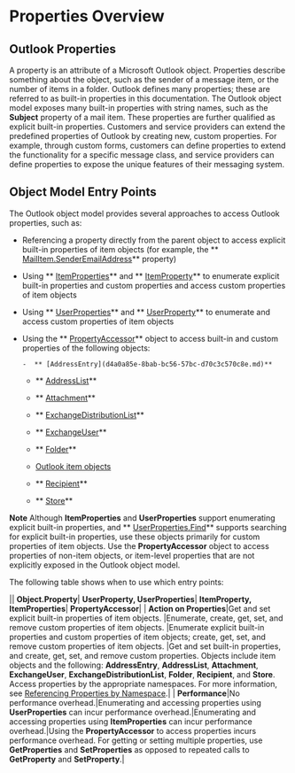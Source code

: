 
# Properties Overview




## Outlook Properties

A property is an attribute of a Microsoft Outlook object. Properties describe something about the object, such as the sender of a message item, or the number of items in a folder. Outlook defines many properties; these are referred to as built-in properties in this documentation. The Outlook object model exposes many built-in properties with string names, such as the  **Subject** property of a mail item. These properties are further qualified as explicit built-in properties. Customers and service providers can extend the predefined properties of Outlook by creating new, custom properties. For example, through custom forms, customers can define properties to extend the functionality for a specific message class, and service providers can define properties to expose the unique features of their messaging system.


## Object Model Entry Points

The Outlook object model provides several approaches to access Outlook properties, such as:


- Referencing a property directly from the parent object to access explicit built-in properties of item objects (for example, the  ** [MailItem.SenderEmailAddress](a157894c-adf2-1cef-ec7c-8516dbef2b7f.md)** property)
    
- Using  ** [ItemProperties](34a110ed-6617-72da-1e98-a9773c705b40.md)** and ** [ItemProperty](3570d1f9-40ed-0a99-f63c-141134418c3b.md)** to enumerate explicit built-in properties and custom properties and access custom properties of item objects
    
- Using  ** [UserProperties](20b49c86-d74f-9bda-382c-559af278c148.md)** and ** [UserProperty](c94f642f-4368-d775-a79f-ce6c39bfe1fd.md)** to enumerate and access custom properties of item objects
    
- Using the  ** [PropertyAccessor](2fc91e13-703c-3ec9-9066-ffee7144306c.md)** object to access built-in and custom properties of the following objects:
    
      -  ** [AddressEntry](d4a0a85e-8bab-bc56-57bc-d70c3c570c8e.md)**
    
  -  ** [AddressList](84611afe-48b1-185b-df4b-0f004e7436ff.md)**
    
  -  ** [Attachment](3e11582b-ac90-0948-bc37-506570bb287b.md)**
    
  -  ** [ExchangeDistributionList](2830dfba-6c0a-a81f-6b98-92ac2aafb59d.md)**
    
  -  ** [ExchangeUser](6ec117d1-7fdb-aa36-b567-1242f8238df0.md)**
    
  -  ** [Folder](3cf6cda8-6d70-666e-2643-9d9c5b9cacfc.md)**
    
  -  [Outlook item objects](6ea4babf-facf-4018-ef5a-4a484e55153a.md)
    
  -  ** [Recipient](8cee4d79-ec55-52a4-710b-6456944ca86d.md)**
    
  -  ** [Store](1eb22fe9-8849-7476-5388-2515b48591b9.md)**
    

 **Note**  Although  **ItemProperties** and **UserProperties** support enumerating explicit built-in properties, and ** [UserProperties.Find](3b71ce5a-4bb0-fdab-a24e-02c631816b80.md)** supports searching for explicit built-in properties, use these objects primarily for custom properties of item objects. Use the **PropertyAccessor** object to access properties of non-item objects, or item-level properties that are not explicitly exposed in the Outlook object model.

The following table shows when to use which entry points:



|| **Object.Property**| **UserProperty, UserProperties**| **ItemProperty, ItemProperties**| **PropertyAccessor**|
| **Action on Properties**|Get and set explicit built-in properties of item objects. |Enumerate, create, get, set, and remove custom properties of item objects. |Enumerate explicit built-in properties and custom properties of item objects; create, get, set, and remove custom properties of item objects. |Get and set built-in properties, and create, get, set, and remove custom properties. Objects include item objects and the following:  **AddressEntry**,  **AddressList**,  **Attachment**,  **ExchangeUser**,  **ExchangeDistributionList**,  **Folder**,  **Recipient**, and  **Store**. Access properties by the appropriate namespaces. For more information, see  [Referencing Properties by Namespace](c1c7bfa9-64d7-81d2-84e7-f0a4c57780b3.md).|
| **Performance**|No performance overhead.|Enumerating and accessing properties using  **UserProperties** can incur performance overhead.|Enumerating and accessing properties using  **ItemProperties** can incur performance overhead.|Using the  **PropertyAccessor** to access properties incurs performance overhead. For getting or setting multiple properties, use **GetProperties** and **SetProperties** as opposed to repeated calls to **GetProperty** and **SetProperty**.|


